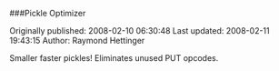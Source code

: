 ###Pickle Optimizer

Originally published: 2008-02-10 06:30:48
Last updated: 2008-02-11 19:43:15
Author: Raymond Hettinger

Smaller faster pickles!  Eliminates unused PUT opcodes.